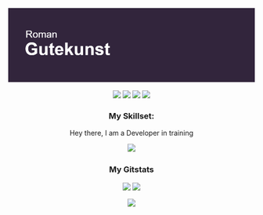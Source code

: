 
<img src="header.png">

<p align="center">
<img src = "https://badges.pufler.dev/visits/RGutekunst/repo">
  <img src = "https://badges.pufler.dev/repos/RGutekunst"> 
  <img src = "https://badges.pufler.dev/gists/RGutekunst">
  <img src = "https://badges.pufler.dev/years/RGutekunst">
</p>
<h3 align="center">
  My Skillset:
</h3>

<p align="center">Hey there, I am a Developer in training</p>
<p align="center">
  <a href="https://skillicons.dev">
    <img src="https://skillicons.dev/icons?i=git,golang,cs,html,css,js,ableton,visualstudio,vscode,py,dotnet,bootstrap" />
  </a>
</p>
<h3 align="center">My Gitstats</h3>
<p align = "center">
  <img  src = "https://github-readme-stats.vercel.app/api?username=RGutekunst&show_icons=true&line_height=27&theme=tokyonight">
  <img src = "https://github-readme-stats.vercel.app/api/top-langs/?username=RGutekunst&hide=&theme=tokyonight">
</p>

<p align = "center">
   <img  src="https://github-readme-streak-stats.herokuapp.com/?user=RGutekunst&show_icons=true&locale=en&layout=compact&theme=tokyonight&line_height=0" />
</p> 









